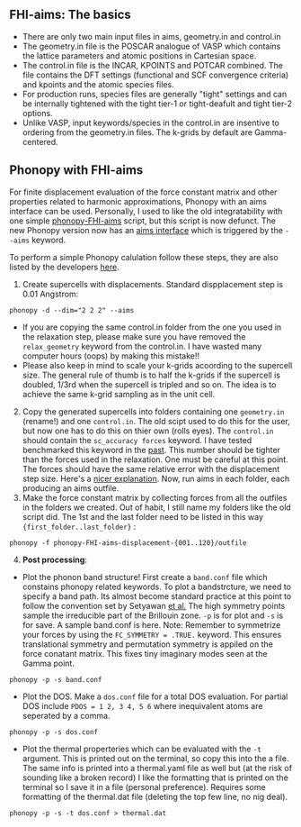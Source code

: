 ## FHI-aims: The basics

- There are only two main input files in aims, geometry.in and control.in
- The geometry.in file is the POSCAR analogue of VASP which contains the lattice parameters and atomic positions in Cartesian space. 
- The control.in file is the INCAR, KPOINTS and POTCAR combined. The file contains the DFT settings (functional and SCF convergence criteria) and kpoints and the atomic species files. 
- For production runs, species files are generally "tight" settings and can be internally tightened with the tight tier-1 or tight-deafult and tight tier-2 options. 
- Unlike VASP, input keywords/species in the control.in are insentive to ordering from the geometry.in files. The k-grids by default are Gamma-centered. 

## Phonopy with FHI-aims
For finite displacement evaluation of the force constant matrix and other properties related to harmonic approximations, Phonopy with an aims interface can be used. Personally, I used to like the old integratability with one simple [phonopy-FHI-aims](https://th.fhi-berlin.mpg.de/sitesub/meetings/DFT-workshop-2016/uploads/Meeting/Tutorial_6_2016.pdf) script, but this script is now defunct. The new Phonopy version now has an [aims interface](https://phonopy.github.io/phonopy/interfaces.html) which is triggered by the `--aims` keyword. 

To perform a simple Phonopy calulation follow these steps, they are also listed by the developers [here](https://github.com/phonopy/phonopy/blob/develop/example/diamond-FHI-aims/README.md).

1. Create supercells with displacements. Standard dispplacement step is 0.01 Angstrom:
```
phonopy -d --dim="2 2 2" --aims
```
- If you are copying the same control.in folder from the one you used in the relaxation step, please make sure you have removed the `relax_geometry` keyword from the control.in. I have wasted many computer hours (oops) by making this mistake!!
- Please also keep in mind to scale your k-grids acoording to the supercell size. The general rule of thumb is to half the k-grids if the supercell is doubled, 1/3rd when the supercell is tripled and so on. The idea is to achieve the same k-grid sampling as in the unit cell. 
2. Copy the generated supercells into folders containing one `geometry.in` (rename!) and one `control.in`. The old scipt used to do this for the user, but now one has to do this on thier own (rolls eyes). The `control.in` should contain the `sc_accuracy forces` keyword. I have tested benchmarked this keyword in the [past](https://aip.scitation.org/doi/full/10.1063/5.0041717). This number should be tighter than the forces used in the relaxation. One must be careful at this point. The forces should have the same relative error with the displacement step size. Here's a [nicer explanation](https://www.tcm.phy.cam.ac.uk/castep/Phonons_Guide/Castep_Phononsch2.html). Now, run aims in each folder, each producing an aims outfile. 
3. Make the force constant matrix by collecting forces from all the outfiles in the folders we created. Out of habit, I still name my folders like the old script did. The 1st and the last folder need to be listed in this way `{first_folder..last_folder}` : 
```
phonopy -f phonopy-FHI-aims-displacement-{001..120}/outfile
```
4. **Post processing**:
- Plot the phonon band structure! First create a `band.conf` file which constains phonopy related keywords. To plot a bandstrcture, we need to specify a band path. Its almost become standard practice at this point to follow the convention set by Setyawan [et al.](https://doi.org/10.1016/j.commatsci.2010.05.010)  The high symmetry points sample the irreducible part of the Brillouin zone. `-p` is for plot and `-s` is for save. A sample band.conf is here. Note: Remember to symmetrize your forces by using the `FC_SYMMETRY = .TRUE.` keyword. This ensures translational symmetry and permutation symmetry is appiled on the force conatant matrix. This fixes tiny imaginary modes seen at the Gamma point. 
```
phonopy -p -s band.conf
```
- Plot the DOS. Make a `dos.conf` file for a total DOS evaluation. For partial DOS include `PDOS = 1 2, 3 4, 5 6` where inequivalent atoms are seperated by a comma. 
```
phonopy -p -s dos.conf
```
- Plot the thermal properteries which can be evaluated with the  `-t` argument. This is printed out on the terminal, so copy this into the a file. The same info is printed into a thermal.yaml file as well but (at the risk of sounding like a broken record) I like the formatting that is printed on the terminal so I save it in a file (personal preference).  Requires some formatting of the thermal.dat file (deleting the top few line, no nig deal). 
```
phonopy -p -s -t dos.conf > thermal.dat 
```
